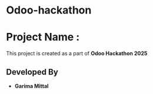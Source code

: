 # Odoo-hackathon
# Project Name : 
This project is created as a part of **Odoo Hackathon 2025**

## Developed By 
- **Garima Mittal**